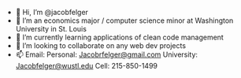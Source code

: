 - 👋 Hi, I’m @jacobfelger
- 👀 I’m an economics major / computer science minor at Washington University in St. Louis
- 🌱 I’m currently learning applications of clean code management
- 💞️ I’m looking to collaborate on any web dev projects 
- 📫 Email: 
     Personal: Jacobrfelger@gmail.com
     University: Jacobfelger@wustl.edu
     Cell: 215-850-1499

<!---
jacobfelger/jacobfelger is a ✨ special ✨ repository because its `README.md` (this file) appears on your GitHub profile.
You can click the Preview link to take a look at your changes.
--->
